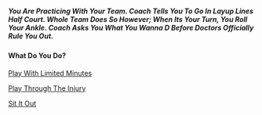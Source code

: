 ##### You Are Practicing With Your Team. Coach Tells You To Go In Layup Lines Half Court. Whole Team Does So However; When Its Your Turn, You Roll Your Ankle. Coach Asks You What You Wanna D Before Doctors Officially Rule You Out. 

#### What Do You Do?

[Play With Limited Minutes](play-limited.md)

[Play Through The Injury](play-through-injury.md)

[Sit It Out](sit-it-out.md)

